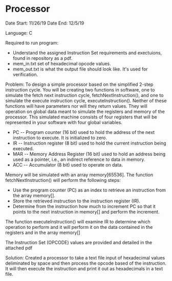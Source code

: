 # Processor

Date Start: 11/26/19
Date End: 12/5/19

Language: C

Required to run program: 
- Understand the assigned Instruction Set requirements and exectuions, found in repository as a pdf.
- mem_in.txt set of hexadecimal opcode values.
- mem_out.txt is what the output file should look like. It's used for verification.

Problem: To design a simple processor based on the simplified 2-step instruction cycle. You will be creating two functions in software, one to simulate the fetch next instruction cycle, fetchNextInstruction(), and one to simulate the execute instruction cycle, executeInstruction(). Neither of these functions will have parameters nor will they return values. They will operation on global data meant to simulate the registers and memory of the processor. This simulated machine consists of four registers that will be represented in your software with four global variables.
- PC -- Program counter (16 bit) used to hold the address of the next instruction to
execute. It is initialized to zero.
- IR -- Instruction register (8 bit) used to hold the current instruction being executed.
- MAR -- Memory Address Register (16 bit) used to hold an address being used as a pointer, i.e., an indirect reference to data in memory.
- ACC -- Accumulator (8 bit) used to operate on data.

Memory will be simulated with an array memory[65536]. The function fetchNextInstruction() will perform the following steps:
- Use the program counter (PC) as an index to retrieve an instruction from the array memory[].
- Store the retrieved instruction to the instruction register (IR).
- Determine from the instruction how much to increment PC so that it points to the next instruction in memory[] and perform the increment. 

The function executeInstruction() will examine IR to determine which operation to perform and
it will perform it on the data contained in the registers and in the array memory[]

The Instruction Set (OPCODE) values are provided and detailed in the attached pdf

Solution: Created a processor to take a text file input of hexadecimal values deliminated by space and then process the opcode based of the instruction. It will then execute the instruction and print it out as hexadecimals in a text file.
